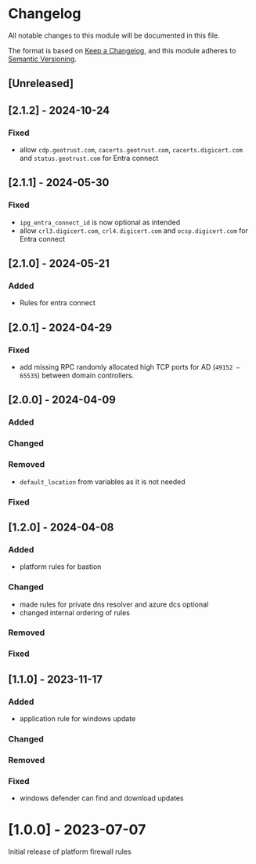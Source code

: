 # Changelog

All notable changes to this module will be documented in this file.

The format is based on [Keep a Changelog](https://keepachangelog.com/en/1.1.0/),
and this module adheres to [Semantic Versioning](https://semver.org/spec/v2.0.0.html).

## [Unreleased]

## [2.1.2] - 2024-10-24

### Fixed
- allow `cdp.geotrust.com`, `cacerts.geotrust.com`, `cacerts.digicert.com` and `status.geotrust.com` for Entra connect

## [2.1.1] - 2024-05-30

### Fixed

- `ipg_entra_connect_id` is now optional as intended
- allow `crl3.digicert.com`, `crl4.digicert.com` and `ocsp.digicert.com` for Entra connect

## [2.1.0] - 2024-05-21

### Added
- Rules for entra connect

## [2.0.1] - 2024-04-29

### Fixed
- add missing RPC randomly allocated high TCP ports for AD (`49152 – 65535`) between domain controllers.

## [2.0.0] - 2024-04-09

### Added

### Changed

### Removed
- `default_location` from variables as it is not needed

### Fixed

## [1.2.0] - 2024-04-08

### Added
- platform rules for bastion

### Changed
- made rules for private dns resolver and azure dcs optional
- changed internal ordering of rules

### Removed

### Fixed


## [1.1.0] - 2023-11-17

### Added

- application rule for windows update

### Changed

### Removed

### Fixed

- windows defender can find and download updates

# [1.0.0] - 2023-07-07

Initial release of platform firewall rules
